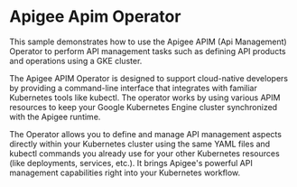 # Apigee Apim Operator 

This sample demonstrates how to use the Apigee APIM (Api Management) Operator to perform API management tasks such as defining API products and operations using a GKE cluster.

The Apigee APIM Operator is designed to support cloud-native developers by providing a command-line interface that integrates with familiar Kubernetes tools like kubectl. The operator works by using various APIM resources to keep your Google Kubernetes Engine cluster synchronized with the Apigee runtime.

The Operator allows you to define and manage API management aspects directly within your Kubernetes cluster using the same YAML files and kubectl commands you already use for your other Kubernetes resources (like deployments, services, etc.). It brings Apigee's powerful API management capabilities right into your Kubernetes workflow.
